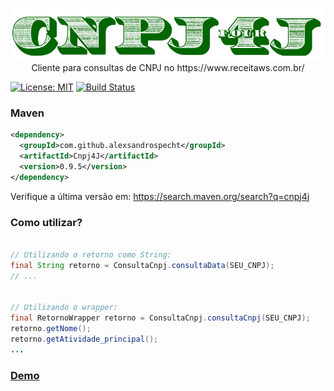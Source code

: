 <p align="center">
<img src="https://github.com/alexsandrospecht/Cnpj4J/blob/master/images/logo.PNG" alt="Localtower"> </br>
Cliente para consultas de CNPJ no https://www.receitaws.com.br/
</p>

[![License: MIT](https://img.shields.io/badge/License-MIT-yellow.svg)](https://opensource.org/licenses/MIT)
[![Build Status](https://travis-ci.org/alexsandrospecht/Cnpj4J.svg?branch=master)](https://travis-ci.org/alexsandrospecht/Cnpj4J)
### Maven
``` xml
<dependency>
  <groupId>com.github.alexsandrospecht</groupId>
  <artifactId>Cnpj4J</artifactId>
  <version>0.9.5</version>
</dependency>
```

Verifique a última versão em: https://search.maven.org/search?q=cnpj4j

### Como utilizar?
```java

// Utilizando o retorno como String:
final String retorno = ConsultaCnpj.consultaData(SEU_CNPJ);
// ...


// Utilizando o wrapper:
final RetornoWrapper retorno = ConsultaCnpj.consultaCnpj(SEU_CNPJ);
retorno.getNome();
retorno.getAtividade_principal();
...

```


### [Demo](https://github.com/alexsandrospecht/Cnpj4J/blob/master/src/main/java/com/github/alexsandrospecht/Demo.java)
